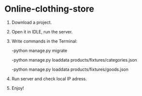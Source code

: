 # Online-clothing-store

1. Download a project.
2. Open it in IDLE, run the server.
3. Write commands in the Terminal:

    -python manage.py migrate
    
    -python manage.py loaddata products/fixtures/categories.json
    
    -python manage.py loaddata products/fixtures/goods.json
    
4. Run server and check local IP adress. 
5. Enjoy!
